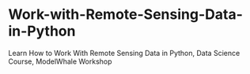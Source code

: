 # Work-with-Remote-Sensing-Data-in-Python
Learn How to Work With Remote Sensing Data in Python, Data Science Course, ModelWhale Workshop
